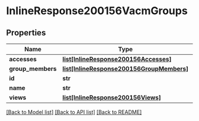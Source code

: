 # InlineResponse200156VacmGroups

## Properties
Name | Type | Description | Notes
------------ | ------------- | ------------- | -------------
**accesses** | [**list[InlineResponse200156Accesses]**](InlineResponse200156Accesses.md) |  | [optional] 
**group_members** | [**list[InlineResponse200156GroupMembers]**](InlineResponse200156GroupMembers.md) |  | [optional] 
**id** | **str** |  | [optional] 
**name** | **str** |  | [optional] 
**views** | [**list[InlineResponse200156Views]**](InlineResponse200156Views.md) |  | [optional] 

[[Back to Model list]](../README.md#documentation-for-models) [[Back to API list]](../README.md#documentation-for-api-endpoints) [[Back to README]](../README.md)

